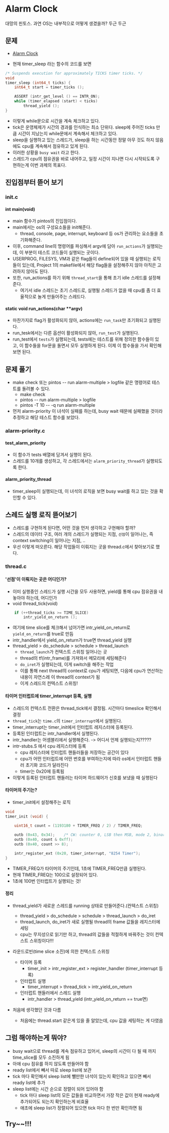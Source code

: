 # Alarm Clock

대망의 핀토스. 과연 OS는 내부적으로 어떻게 생겼을까? 두근 두근

## 문제 
- [Alarm Clock](https://casys-kaist.github.io/pintos-kaist/project1/alarm_clock.html)

- 현재 timer_sleep 라는 함수의 코드를 보면 

```c
/* Suspends execution for approximately TICKS timer ticks. */
void
timer_sleep (int64_t ticks) {
	int64_t start = timer_ticks ();

	ASSERT (intr_get_level () == INTR_ON);
	while (timer_elapsed (start) < ticks)
		thread_yield ();
}
```
- 이렇게 while문으로 시간을 계속 체크하고 있다. 
- tick은 운영체제가 시간의 경과를 인식하는 최소 단위다. sleep에 주어진 ticks 만큼 시간이 지났는지 while문에서 계속해서 체크하고 있다.
- sleep을 실행하고 있는 스레드가, sleep을 하는 시간동안 정말 아무 것도 하지 않음에도 cpu를 계속해서 점유하고 있게 된다.
- 이러한 상황을 `busy wait` 라고 한다. 
- 스레드가 cpu의 점유권을 바로 내어주고, 일정 시간이 지나면 다시 시작되도록 구현하는게 이번 과제의 목표다. 

## 진입점부터 뜯어 보기 

### init.c

#### int main(void)
- main 함수가 pintos의 진입점이다.
- main에서는 os의 구성요소들을 init해준다.
	- thread, console, page, interrupt, keyboard 등 os가 관리하는 요소들을 초기화해준다.
- 이후, command line의 명령어를 파싱해서 argv에 담아 `run_actions`가 실행되는데, 이 부분이 테스트 코드들이 실행되는 곳이다. 
- USERPROG, FILESYS, VM과 같은 flag들이 define되어 있을 때 실행되는 로직들이 있는데, Project 1의 makefile에서 해당 flag들을 설정해주지 않아 아직은 고려하지 않아도 된다.
- 또한, run_actions를 하기 위해 `thread_start`을 통해 초기 idle 스레드를 설정해준다.
	- 여기서 idle 스레드는 초기 스레드로, 실행될 스레드가 없을 때 cpu를 좀 더 효율적으로 놀게 만들어주는 스레드다.

#### static void run_actions(char **argv)
- 마찬가지로 flag가 활성화되지 않아, actions에는 `run_task`만 초기화되고 실행된다.
- run_tesk에서는 다른 옵션이 활성화되지 않아, `run_test`가 실행된다.
- run_test에서 `tests`가 실행되는데, tests에는 테스트를 위해 정의한 함수들이 있고, 이 함수들을 for문을 돌면서 모두 실행하게 된다. 이제 이 함수들을 가서 확인해보면 된다.


## 문제 풀기 

- make check 또는 pintos -- run alarm-multiple > logfile 같은 명령어로 테스트를 돌려볼 수 있다. 
	- make check
	- pintos -- run alarm-multiple > logfile
	- pintos -T 10 -- -q run alarm-multiple
- 먼저 alarm-priority 이 녀석이 실패를 하는데, busy wait 때문에 실패했을 것이라 추정하고 해당 테스트 함수를 보았다.

### alarm-priority.c

#### test_alarm_priority
- 이 함수가 tests 배열에 담겨서 실행이 된다.
- 스레드를 10개를 생성하고, 각 스레드에서는 `alarm_priority_thread`가 실행되도록 한다.

#### alarm_priority_thread
- timer_sleep이 실행되는데, 이 녀석의 로직을 보면 busy wait를 하고 있는 것을 확인할 수 있다.

## 스레드 실행 로직 뜯어보기

- 스레드를 구현하게 된다면, 어떤 것을 먼저 생각하고 구현해야 할까? 
- 스레드의 데이터 구조, 여러 개의 스레드가 실행되는 지점, `선점`이 일어나는, 즉 context switching이 일어나는 지점, ..
- 우선 이렇게 떠오른다. 해당 작업들이 이뤄지는 곳을 thread.c에서 찾아보기로 했다.

### thread.c

#### '선점'이 이뤄지는 곳은 어디인가? 
- 이미 실행중인 스레드가 실행 시간을 모두 사용하면, yield를 통해 cpu 점유권을 내놓아야 하는데, 어디인가
- void thread_tick(void)
```c 
	if (++thread_ticks >= TIME_SLICE)
		intr_yield_on_return ();
```
- 여기에 time slice를 체크해서 넘어가면 intr_yield_on_return로 `yield_on_return`를 true로 만듬
- intr_handler에서 yield_on_return가 true면 thread_yield 실행
- thread_yield > do_schedule > schedule > thread_launch
	- `thread_launch`가 컨텍스트 스위칭 일어나는 곳
	- thread의 tf(intr_frame)를 가져와서 메모리에 세팅해준다
	- `do_iret`가 실행되는데, 이게 switch을 해주는 작업
	- 이를 통해 next thread의 context로 cpu가 세팅되면, 다음에 cpu가 연산하는 내용이 자연스레 이 thread의 context가 됨
	- 이게 스레드의 컨텍스트 스위칭!

#### 타이머 인터럽트에 timer_interrupt 등록, 실행
- 스레드의 컨텍스트 전환은 thread_tick에서 결정됨. 시간마다 timeslice 확인해서 결정
- `thread_tick`는 `time.c`의 `timer_interrupt`에서 실행된다.
- timer_interrupt는 timer_init에서 인터럽트 레지스터에 등록된다.
- 등록된 인터럽트는 intr_handler에서 실행된다.
- intr_handler는 어셈블리에서 실행해준다. 	-> 어디서 언제 실행되는지????? 
- intr-stubs.S 에서 cpu 레지스터에 등록
	- cpu 레지스터에 인터럽트 핸들러들을 저장하는 공간이 있다
	- cpu가 어떤 인터럽트에 어떤 번호를 부여하는지에 따라 os에서 인터럽트 핸들러 초기화 코드가 달라진다
	- timer는 0x20에 등록됨
- 이렇게 등록된 인터럽트 핸들러는 타이머 하드웨어가 신호를 보냈을 때 실행된다

#### 타이머의 주기는?
- timer_init에서 설정해주는 로직

```c
void
timer_init (void) {
	
	uint16_t count = (1193180 + TIMER_FREQ / 2) / TIMER_FREQ;

	outb (0x43, 0x34);    /* CW: counter 0, LSB then MSB, mode 2, binary. */
	outb (0x40, count & 0xff);
	outb (0x40, count >> 8);

	intr_register_ext (0x20, timer_interrupt, "8254 Timer");
}
```

- TIMER_FREQ가 타이머의 주기인데, 1초에 TIMER_FREQ만큼 실행된다.
- 현재 TIMER_FREQ는 100으로 설정되어 있다.
- 1초에 100번 인터럽트가 실행되는 것! 

#### 정리

- thread_yield가 새로운 스레드를 running 상태로 만들어준다.(컨텍스트 스위칭)
	- thread_yield > do_schedule > schedule > thread_launch > do_iret
	- thread_launch, do_iret가 새로 실행될 thread의 frame 값들을 레지스터에 세팅
	- cpu는 무지성으로 읽기만 하고, thread의 값들을 적절하게 바꿔주는 것이 컨텍스트 스위칭이다!!!
- 라운드로빈(time slice 소진)에 의한 컨텍스트 스위칭
	- 타이머 등록 
		- timer_init > intr_register_ext > register_handler (timer_interrupt 등록)
	- 인터럽트 실행
		- timer_interrupt > thread_tick > intr_yield_on_return
	- 인터럽트 핸들러에서 스레드 실행
		- intr_handler > thread_yield (intr_yield_on_return == true면)

- 처음에 생각했던 것과 다름
	- 처음에는 thread.start 같은게 있을 줄 알았는데, cpu 값을 세팅하는 게 다였음

## 그럼 해야하는게 뭐야?
- busy wait으로 thread를 계속 점유하고 있어서, sleep의 시간이 다 될 때 까지 time_slice를 모두 소진하게 됨
- 아애 cpu 점유를 하지 않도록 만들어야 함
- ready list에서 빼서 따로 sleep list에 보관 
- tick 마다 확인해서 sleep list에 뺄만한 녀석이 있는지 확인하고 있으면 빼서 ready list에 추가
- sleep list에는 시간 순으로 정렬이 되어 있어야 함
	- tick 마다 sleep list의 모든 값들을 비교하면서 가장 작은 값이 현재 ready에 추가되어도 되는지 확인하는게 비효율
	- 애초에 sleep list가 정렬되어 있으면 tick 마다 한 번만 확인하면 됨

## Try~~!!!
